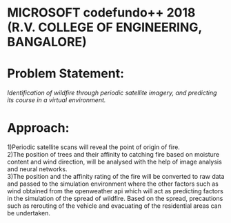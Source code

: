 # MICROSOFT codefundo++ 2018 (R.V. COLLEGE OF ENGINEERING, BANGALORE)

# Problem Statement:
*Identification of wildfire through  periodic satellite imagery, and predicting its course in a virtual environment.*
 

# Approach:
1)Periodic satellite scans will reveal the point of origin of fire.<br/>
2)The position of trees and their affinity to catching fire based on moisture content and wind direction, will be analysed with the help of image analysis and neural networks.<br/>
3)The position and the affinity rating of the fire will be converted to raw data and passed to the simulation environment where the other factors such as wind obtained from the openweather api which will act as predicting factors in the simulation of the spread of wildfire.
Based on the spread, precautions such as rerouting of the vehicle and evacuating of the residential areas can be undertaken.


